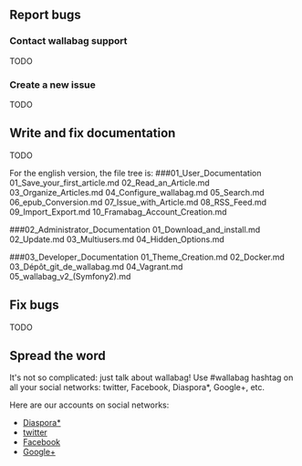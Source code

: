 ## Report bugs
### Contact wallabag support
TODO
### Create a new issue
TODO
## Write and fix documentation
TODO

For the english version, the file tree is:
###01_User_Documentation
    01_Save_your_first_article.md
	02_Read_an_Article.md
	03_Organize_Articles.md
	04_Configure_wallabag.md
	05_Search.md
	06_epub_Conversion.md
	07_Issue_with_Article.md
	08_RSS_Feed.md
	09_Import_Export.md
	10_Framabag_Account_Creation.md
	
###02_Administrator_Documentation
	01_Download_and_install.md
	02_Update.md
	03_Multiusers.md
	04_Hidden_Options.md
    
###03_Developer_Documentation
    01_Theme_Creation.md
    02_Docker.md
    03_Dépôt_git_de_wallabag.md
    04_Vagrant.md
	05_wallabag_v2_(Symfony2).md

## Fix bugs
TODO
## Spread the word
It's not so complicated: just talk about wallabag! Use #wallabag hashtag on all your social networks: twitter, Facebook, Diaspora*, Google+, etc. 

Here are our accounts on social networks: 
* [Diaspora*](https://framasphere.org/people/2335ff202f920132196e2a0000053625)
* [twitter](https:/twitter.com/wallabagapp)
* [Facebook](https://www.facebook.com/wallabag)
* [Google+](https://plus.google.com/+WallabagOrg/)
